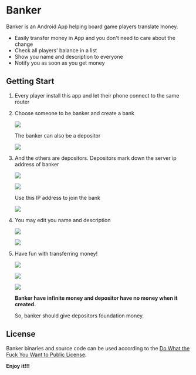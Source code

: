 # Banker
 Banker is an Android App helping board game players translate money.

 * Easily transfer money in App and you don't need to care about the change
 * Check all players' balance in a list
 * Show you name and description to everyone
 * Notify you as soon as you get money

## Getting Start

1. Every player install this app and let their phone connect to the same router

2. Choose someone to be banker and create a bank

    ![](https://github.com/lvsecoto/Banker/blob/master/doc/create_bank.png)

    The banker can also be a depositor

    ![](https://github.com/lvsecoto/Banker/blob/master/doc/also_join_bank.png)

3. And the others are depositors. Depositors mark down the server ip address of banker

    ![](https://github.com/lvsecoto/Banker/blob/master/doc/click_info_menu.png)

    ![](https://github.com/lvsecoto/Banker/blob/master/doc/show_server_ip_address.png)

    Use this IP address to join the bank

    ![](https://github.com/lvsecoto/Banker/blob/master/doc/join_bank.png)

4. You may edit you name and description

    ![](https://github.com/lvsecoto/Banker/blob/master/doc/edit_name_and_description.png)

    ![](https://github.com/lvsecoto/Banker/blob/master/doc/list.png)

5. Have fun with transferring money!

    ![](https://github.com/lvsecoto/Banker/blob/master/doc/transfer_begin.png)

    ![](https://github.com/lvsecoto/Banker/blob/master/doc/transfer.png)

    ![](https://github.com/lvsecoto/Banker/blob/master/doc/transfer_success.png)

    **Banker have infinite money and depositor have no money when it created.**

    So, banker should give depositors foundation money.


## License

  Banker binaries and source code can be used according to the
  [Do What the Fuck You Want to Public License](http://www.wtfpl.net/).

**Enjoy it!!!**

